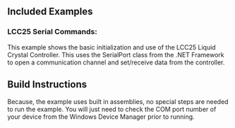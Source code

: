 ## Included Examples

### LCC25 Serial Commands: 
This example shows the basic initialization and use of the LCC25 Liquid Crystal Controller. This uses the SerialPort class from the .NET Framework to open a communication channel and set/receive data from the controller. 

## Build Instructions
Because, the example uses built in assemblies, no special steps are needed to run the example. You will just need to check the COM port number of your device from the Windows Device Manager prior to running. 
